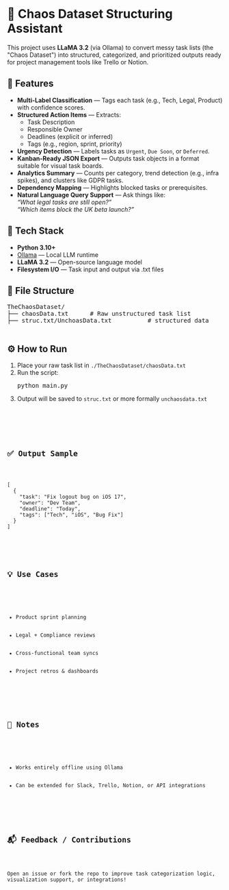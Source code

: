 <!DOCTYPE html>
<html lang="en">
<head>
  <meta charset="UTF-8">
</head>
<body>

  <h1>🧠 Chaos Dataset Structuring Assistant</h1>
  <p>This project uses <strong>LLaMA 3.2</strong> (via Ollama) to convert messy task lists (the "Chaos Dataset") into structured, categorized, and prioritized outputs ready for project management tools like Trello or Notion.</p>

  <h2>🚀 Features</h2>
  <ul>
    <li><strong>Multi-Label Classification</strong> — Tags each task (e.g., Tech, Legal, Product) with confidence scores.</li>
    <li><strong>Structured Action Items</strong> — Extracts:
      <ul>
        <li>Task Description</li>
        <li>Responsible Owner</li>
        <li>Deadlines (explicit or inferred)</li>
        <li>Tags (e.g., region, sprint, priority)</li>
      </ul>
    </li>
    <li><strong>Urgency Detection</strong> — Labels tasks as <code>Urgent</code>, <code>Due Soon</code>, or <code>Deferred</code>.</li>
    <li><strong>Kanban-Ready JSON Export</strong> — Outputs task objects in a format suitable for visual task boards.</li>
    <li><strong>Analytics Summary</strong> — Counts per category, trend detection (e.g., infra spikes), and clusters like GDPR tasks.</li>
    <li><strong>Dependency Mapping</strong> — Highlights blocked tasks or prerequisites.</li>
    <li><strong>Natural Language Query Support</strong> — Ask things like:<br>
      <em>“What legal tasks are still open?”<br>
      “Which items block the UK beta launch?”</em>
    </li>
  </ul>

  <h2>🧰 Tech Stack</h2>
  <ul>
    <li><strong>Python 3.10+</strong></li>
    <li><a href="https://ollama.com/" target="_blank">Ollama</a> — Local LLM runtime</li>
    <li><strong>LLaMA 3.2</strong> — Open-source language model</li>
    <li><strong>Filesystem I/O</strong> — Task input and output via .txt files</li>
  </ul>

  <h2>📂 File Structure</h2>
  <pre>
TheChaosDataset/
├── chaosData.txt      # Raw unstructured task list
├── struc.txt/UnchoasData.txt          # structured data
  </pre>

  <h2>⚙️ How to Run</h2>
  <ol>
    <li>Place your raw task list in <code>./TheChaosDataset/chaosData.txt</code></li>
    <li>Run the script:
      <pre>python main.py</pre>
    </li>
    <li>Output will be saved to  <code>struc.txt</code> or more formally <code>unchaosdata.txt</li> 
  </ol>

  <h2>✅ Output Sample</h2>
  <pre>
[
  {
    "task": "Fix logout bug on iOS 17",
    "owner": "Dev Team",
    "deadline": "Today",
    "tags": ["Tech", "iOS", "Bug Fix"]
  }
]
  </pre>

  <h2>💡 Use Cases</h2>
  <ul>
    <li>Product sprint planning</li>
    <li>Legal + Compliance reviews</li>
    <li>Cross-functional team syncs</li>
    <li>Project retros & dashboards</li>
  </ul>

  <h2>📌 Notes</h2>
  <ul>
    <li>Works entirely offline using Ollama</li>
    <li>Can be extended for Slack, Trello, Notion, or API integrations</li>
  </ul>

  <h2>📬 Feedback / Contributions</h2>
  <p>Open an issue or fork the repo to improve task categorization logic, visualization support, or integrations!</p>

</body>
</html>
